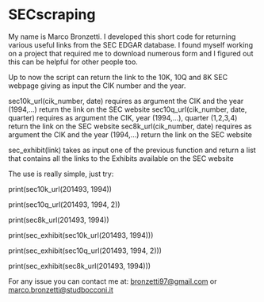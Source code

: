 # SECscraping
My name is Marco Bronzetti. I developed this short code for returning various useful links from the SEC EDGAR database. I found myself working on a project that required me to download numerous form and I figured out this can be helpful for other people too.

Up to now the script can return the link to the 10K, 10Q and 8K SEC webpage giving as input the CIK number and the year.

sec10k_url(cik_number, date) requires as argument the CIK and the year (1994,...) return the link on the SEC website
sec10q_url(cik_number, date, quarter) requires as argument the CIK, year (1994,...), quarter (1,2,3,4) return the link on the SEC website
sec8k_url(cik_number, date) requires as argument the CIK and the year (1994,...) return the link on the SEC website

sec_exhibit(link) takes as input one of the previous function and return a list that contains all the links to the Exhibits available on the SEC website

The use is really simple, just try:

print(sec10k_url(201493, 1994))

print(sec10q_url(201493, 1994, 2))

print(sec8k_url(201493, 1994))

print(sec_exhibit(sec10k_url(201493, 1994)))

print(sec_exhibit(sec10q_url(201493, 1994, 2)))

print(sec_exhibit(sec8k_url(201493, 1994)))

For any issue you can contact me at: bronzetti97@gmail.com or marco.bronzetti@studbocconi.it
